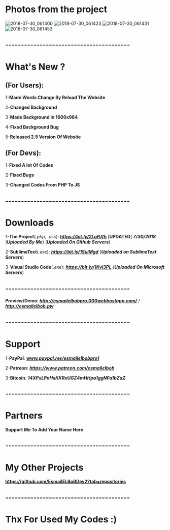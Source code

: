 # Photos from the project
![2018-07-30_061400](https://user-images.githubusercontent.com/28893833/43377239-f609c944-93bf-11e8-88dd-07e41bd6b3dc.png)
![2018-07-30_061423](https://user-images.githubusercontent.com/28893833/43377240-f635ce54-93bf-11e8-9384-21b24792ce82.png)
![2018-07-30_061431](https://user-images.githubusercontent.com/28893833/43377241-f6620230-93bf-11e8-9ea7-bb675f2ba915.png)
![2018-07-30_061453](https://user-images.githubusercontent.com/28893833/43377242-f689b636-93bf-11e8-8890-1b5f12497f86.png)
## ----------------------------------------
# What's New ?

## (For Users): 
1-**Made Words Change By Reload The Website**

2-**Changed Background**

3-**Made Background in 1600x984**

4-**Fixed Background Bug**

5-**Released 2.5 Version Of Website**

## (For Devs): 
1-**Fixed A lot Of Codes**

2-**Fixed Bugs**

3-**Changed Codes From PHP To JS**
## ----------------------------------------
# Downloads

1-**The Project**(*.php, .css*): ***https://bit.ly/2LgPJfh*** [**UPDATED**] ***7/30/2018*** (***Uploaded By Me***) (***Uploaded On Github Servers***)

2-**SublimeText**(*.exe*): ***https://bit.ly/1SuiMgd*** (***Uploaded on SublimeText Servers***)

3-**Visual Studio Code**(*.exe*): ***https://bit.ly/1KvI3PL*** (***Uploaded On Microsoft Servers***)
## ----------------------------------------
**Preview/Demo**:  ***http://esmailelbobpro.000webhostapp.com/*** / ***http://esmailelbob.pw***
## ----------------------------------------
# Support

1-**PayPal**: ***www.paypal.me/esmailelbobpro1***

2-**Patreon**: ***https://www.patreon.com/esmailelbob***

3-**Bitcoin**: ***14XPxLPnHxKKRxUGZ4mHHpa1ggNFa1bZaZ***
## ----------------------------------------
# Partners

**Support Me To Add Your Name Here**
## ----------------------------------------

# My Other Projects

**https://github.com/EsmailELBoBDev2?tab=repositories**
## ----------------------------------------

# Thx For Used My Codes :)
